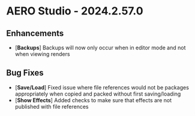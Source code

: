 # AERO Studio - 2024.2.57.0

## Enhancements

- [**Backups**] Backups will now only occur when in editor mode and not when viewing renders

## Bug Fixes

- [**Save/Load**] Fixed issue where file references would not be packages appropriately when copied and packed without first saving/loading
- [**Show Effects**] Added checks to make sure that effects are not published with file references
